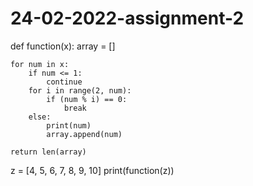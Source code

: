 # 24-02-2022-assignment-2
def function(x):
    array = []

    for num in x:
        if num <= 1:
            continue
        for i in range(2, num):
            if (num % i) == 0:
                break
        else:
            print(num)
            array.append(num)

    return len(array)
z = [4, 5, 6, 7, 8, 9, 10]
print(function(z))
